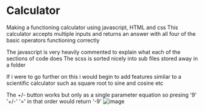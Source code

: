 # Calculator
Making a functioning calculator using javascript, HTML and css
This calculator accepts multiple inputs and returns an answer with all four of the basic operators functioning correctly

The javascript is very heavily commented to explain what each of the sections of code does
The scss is sorted nicely into sub files stored away in a folder

If i were to go further on this i would begin to add features similar to a scientific calculator such as square root to sine and cosine etc

The +/- button works but only as a single parameter equation so presing '9' '+/-' '=' in that order would return '-9'
![image](https://user-images.githubusercontent.com/107198790/177364290-98a6763d-1c80-44a1-92a2-465fa080bd29.png)
